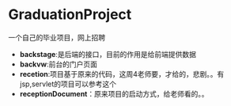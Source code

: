 # GraduationProject
一个自己的毕业项目，网上招聘

- **backstage**:是后端的接口，目前的作用是给前端提供数据
- **backvw**:前台的门户页面
- **recetion**:项目基于原来的代码，这周4老师要，才给的，悲剧。。有jsp,servlet的项目可以参考这个
- **receptionDocument**：原来项目的启动方式，给老师看的。。

